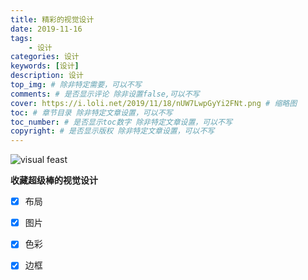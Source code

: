 ```yaml
---
title: 精彩的视觉设计
date: 2019-11-16
tags:
    - 设计
categories: 设计
keywords: [设计]
description: 设计
top_img: # 除非特定需要，可以不写
comments: # 是否显示评论 除非设置false,可以不写
cover: https://i.loli.net/2019/11/18/nUW7LwpGyYi2FNt.png # 缩略图
toc: # 章节目录 除非特定文章设置，可以不写
toc_number: # 是否显示toc数字 除非特定文章设置，可以不写
copyright: # 是否显示版权 除非特定文章设置，可以不写
---
```


![visual feast](https://i.loli.net/2019/11/18/RHx5IEe6Jm1jQdO.jpg)

**收藏超级棒的视觉设计**

- [x] 布局
- [x] 图片
- [x] 色彩
- [x] 边框




<br>
<br>
<br>
<br>
<br>